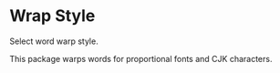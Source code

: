 # Wrap Style

Select word warp style.

This package warps words for proportional fonts and CJK characters.
